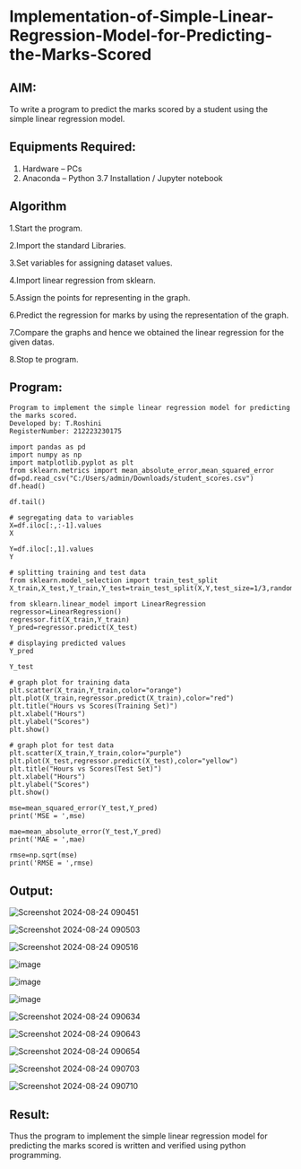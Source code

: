 # Implementation-of-Simple-Linear-Regression-Model-for-Predicting-the-Marks-Scored

## AIM:
To write a program to predict the marks scored by a student using the simple linear regression model.

## Equipments Required:
1. Hardware – PCs
2. Anaconda – Python 3.7 Installation / Jupyter notebook

## Algorithm

1.Start the program.

2.Import the standard Libraries.

3.Set variables for assigning dataset values.

4.Import linear regression from sklearn.

5.Assign the points for representing in the graph.

6.Predict the regression for marks by using the representation of the graph.

7.Compare the graphs and hence we obtained the linear regression for the given datas.

8.Stop te program.

## Program:
```
Program to implement the simple linear regression model for predicting the marks scored.
Developed by: T.Roshini
RegisterNumber: 212223230175

import pandas as pd
import numpy as np
import matplotlib.pyplot as plt
from sklearn.metrics import mean_absolute_error,mean_squared_error
df=pd.read_csv("C:/Users/admin/Downloads/student_scores.csv")
df.head()

df.tail()

# segregating data to variables
X=df.iloc[:,:-1].values
X

Y=df.iloc[:,1].values
Y

# splitting training and test data
from sklearn.model_selection import train_test_split
X_train,X_test,Y_train,Y_test=train_test_split(X,Y,test_size=1/3,random_state=0)

from sklearn.linear_model import LinearRegression
regressor=LinearRegression()
regressor.fit(X_train,Y_train)
Y_pred=regressor.predict(X_test)

# displaying predicted values
Y_pred

Y_test

# graph plot for training data
plt.scatter(X_train,Y_train,color="orange")
plt.plot(X_train,regressor.predict(X_train),color="red")
plt.title("Hours vs Scores(Training Set)")
plt.xlabel("Hours")
plt.ylabel("Scores")
plt.show()

# graph plot for test data
plt.scatter(X_train,Y_train,color="purple")
plt.plot(X_test,regressor.predict(X_test),color="yellow")
plt.title("Hours vs Scores(Test Set)")
plt.xlabel("Hours")
plt.ylabel("Scores")
plt.show()

mse=mean_squared_error(Y_test,Y_pred)
print('MSE = ',mse)

mae=mean_absolute_error(Y_test,Y_pred)
print('MAE = ',mae)

rmse=np.sqrt(mse)
print('RMSE = ',rmse) 

```

## Output:

![Screenshot 2024-08-24 090451](https://github.com/user-attachments/assets/dbe7969d-33e6-47a2-8cf1-db842272c37b)

![Screenshot 2024-08-24 090503](https://github.com/user-attachments/assets/86efaf97-5759-45c1-8cdc-54e768946ca0)

![Screenshot 2024-08-24 090516](https://github.com/user-attachments/assets/56357c81-25a4-4dd7-9110-977c9f266433)

![image](https://github.com/user-attachments/assets/cc454a00-abf1-46c9-bfce-65a65e209aed)

![image](https://github.com/user-attachments/assets/effa326e-a9f4-4b19-bb09-20b878eb6bfc)

![image](https://github.com/user-attachments/assets/82ef0481-93d5-4969-bfd9-54aa4c0cfc11)

![Screenshot 2024-08-24 090634](https://github.com/user-attachments/assets/15f80ceb-ad49-4eff-be30-d55cd88c08d7)

![Screenshot 2024-08-24 090643](https://github.com/user-attachments/assets/1ec6b822-0ece-4f24-9fe1-0803d6937729)

![Screenshot 2024-08-24 090654](https://github.com/user-attachments/assets/cbbf89cc-c815-4ce1-97ad-1c96b782c83d)

![Screenshot 2024-08-24 090703](https://github.com/user-attachments/assets/f84d05fe-7b58-4c48-b8c2-45fbfe4c8010)

![Screenshot 2024-08-24 090710](https://github.com/user-attachments/assets/6e05218e-beb2-4935-a148-6056a7837635)


## Result:
Thus the program to implement the simple linear regression model for predicting the marks scored is written and verified using python programming.
